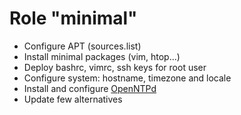 Role "minimal"
==============

- Configure APT (sources.list)
- Install minimal packages (vim, htop...)
- Deploy bashrc, vimrc, ssh keys for root user
- Configure system: hostname, timezone and locale
- Install and configure [OpenNTPd](http://www.openntpd.org/)
- Update few alternatives
